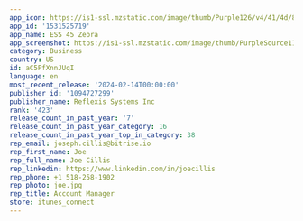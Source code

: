 ```yaml
---
app_icon: https://is1-ssl.mzstatic.com/image/thumb/Purple126/v4/41/4d/82/414d824e-3e44-3432-50e5-6700455bc9a1/Product-AppIcon-0-0-1x_U007emarketing-0-7-0-0-85-220.png/1024x1024bb.png
app_id: '1531525719'
app_name: ESS 45 Zebra
app_screenshot: https://is1-ssl.mzstatic.com/image/thumb/PurpleSource116/v4/d0/1c/ed/d01ceda9-3359-4e62-967d-a6406d8259eb/e4b69550-d792-4aab-b7af-20378e54152a_home.png/1242x2688bb.png
category: Business
country: US
id: aC5PfXnnJUqI
language: en
most_recent_release: '2024-02-14T00:00:00'
publisher_id: '1094727299'
publisher_name: Reflexis Systems Inc
rank: '423'
release_count_in_past_year: '7'
release_count_in_past_year_category: 16
release_count_in_past_year_top_in_category: 38
rep_email: joseph.cillis@bitrise.io
rep_first_name: Joe
rep_full_name: Joe Cillis
rep_linkedin: https://www.linkedin.com/in/joecillis
rep_phone: +1 518-258-1902
rep_photo: joe.jpg
rep_title: Account Manager
store: itunes_connect
---
```

